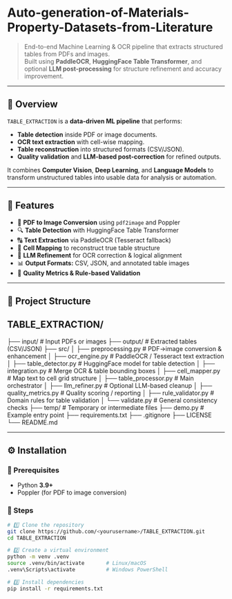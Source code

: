 # Auto-generation-of-Materials-Property-Datasets-from-Literature

> End-to-end Machine Learning & OCR pipeline that extracts structured tables from PDFs and images.  
> Built using **PaddleOCR**, **HuggingFace Table Transformer**, and optional **LLM post-processing** for structure refinement and accuracy improvement.

---

## 🔖 Overview

`TABLE_EXTRACTION` is a **data-driven ML pipeline** that performs:
- **Table detection** inside PDF or image documents.
- **OCR text extraction** with cell-wise mapping.
- **Table reconstruction** into structured formats (CSV/JSON).
- **Quality validation** and **LLM-based post-correction** for refined outputs.

It combines **Computer Vision**, **Deep Learning**, and **Language Models** to transform unstructured tables into usable data for analysis or automation.

---

## 🧩 Features

- 📄 **PDF to Image Conversion** using `pdf2image` and Poppler  
- 🔍 **Table Detection** with HuggingFace Table Transformer  
- 🔠 **Text Extraction** via PaddleOCR (Tesseract fallback)  
- 🧮 **Cell Mapping** to reconstruct true table structure  
- 🧠 **LLM Refinement** for OCR correction & logical alignment  
- 📊 **Output Formats:** CSV, JSON, and annotated table images  
- 🧾 **Quality Metrics & Rule-based Validation**

---

## 🧱 Project Structure

## TABLE_EXTRACTION/
├── input/ # Input PDFs or images
├── output/ # Extracted tables (CSV/JSON)
├── src/
│ ├── preprocessing.py # PDF→image conversion & enhancement
│ ├── ocr_engine.py # PaddleOCR / Tesseract text extraction
│ ├── table_detector.py # HuggingFace model for table detection
│ ├── integration.py # Merge OCR & table bounding boxes
│ ├── cell_mapper.py # Map text to cell grid structure
│ ├── table_processor.py # Main orchestrator
│ ├── llm_refiner.py # Optional LLM-based cleanup
│ ├── quality_metrics.py # Quality scoring / reporting
│ ├── rule_validator.py # Domain rules for table validation
│ └── validate.py # General consistency checks
├── temp/ # Temporary or intermediate files
├── demo.py # Example entry point
├── requirements.txt
├── .gitignore
├── LICENSE
└── README.md

---

## ⚙️ Installation

### 🧪 Prerequisites
- Python **3.9+**
- Poppler (for PDF to image conversion)

### 🧰 Steps

```bash
# 1️⃣ Clone the repository
git clone https://github.com/<yourusername>/TABLE_EXTRACTION.git
cd TABLE_EXTRACTION

# 2️⃣ Create a virtual environment
python -m venv .venv
source .venv/bin/activate       # Linux/macOS
.venv\Scripts\activate          # Windows PowerShell

# 3️⃣ Install dependencies
pip install -r requirements.txt

